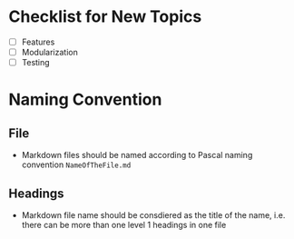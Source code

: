 # Checklist for New Topics

- [ ] Features
- [ ] Modularization
- [ ] Testing

# Naming Convention

## File

- Markdown files should be named according to Pascal naming convention
  `NameOfTheFile.md`

## Headings

- Markdown file name should be consdiered as the title of the name, i.e. there
  can be more than one level 1 headings in one file
